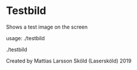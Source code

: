 Testbild
=======

Shows a test image on the screen

usage:
./testbild

./testbild <width> <height>

Created by Mattias Larsson Sköld (Lasersköld) 2019
